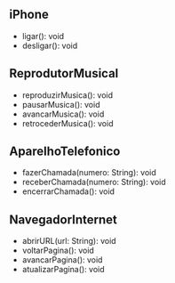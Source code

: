 ## iPhone
- ligar(): void
- desligar(): void

## ReprodutorMusical
- reproduzirMusica(): void
- pausarMusica(): void
- avancarMusica(): void
- retrocederMusica(): void

## AparelhoTelefonico
- fazerChamada(numero: String): void
- receberChamada(numero: String): void
- encerrarChamada(): void

## NavegadorInternet
- abrirURL(url: String): void
- voltarPagina(): void
- avancarPagina(): void
- atualizarPagina(): void
